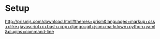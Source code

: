 # Setup

http://prismjs.com/download.html#themes=prism&languages=markup+css+clike+javascript+c+bash+cpp+django+git+json+markdown+python+yaml&plugins=command-line